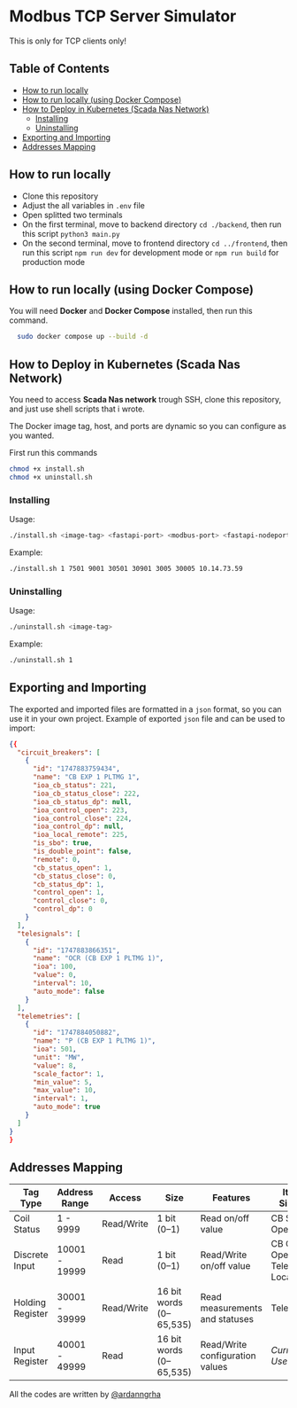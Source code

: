 # Modbus TCP Server Simulator

This is only for TCP clients only!

## Table of Contents

- [How to run locally](#how-to-run-locally)
- [How to run locally (using Docker Compose)](#how-to-run-locally-using-docker-compose)
- [How to Deploy in Kubernetes (Scada Nas Network)](#how-to-deploy-in-kubernetes-scada-nas-network)
  - [Installing](#installing)
  - [Uninstalling](#uninstalling)
- [Exporting and Importing](#exporting-and-importing)
- [Addresses Mapping](#addresses-mapping)

## How to run locally

- Clone this repository
- Adjust the all variables in `.env` file
- Open splitted two terminals
- On the first terminal, move to backend directory `cd ./backend`, then run this script `python3 main.py`
- On the second terminal, move to frontend directory `cd ../frontend`, then run this script `npm run dev` for development mode or `npm run build` for production mode

## How to run locally (using Docker Compose)

You will need **Docker** and **Docker Compose** installed, then run this command.

```sh
  sudo docker compose up --build -d
```

## How to Deploy in Kubernetes (Scada Nas Network)

You need to access **Scada Nas network** trough SSH, clone this repository, and just use shell scripts that i wrote.

The Docker image tag, host, and ports are dynamic so you can configure as you wanted.

First run this commands

```sh
chmod +x install.sh
chmod +x uninstall.sh
```

### Installing

Usage:

```sh
./install.sh <image-tag> <fastapi-port> <modbus-port> <fastapi-nodeport> <modbus-nodeport> <react-port> <react-nodeport> <fastapi-host>
```

Example:

```sh
./install.sh 1 7501 9001 30501 30901 3005 30005 10.14.73.59
```

### Uninstalling

Usage:

```sh
./uninstall.sh <image-tag>
```

Example:

```sh
./uninstall.sh 1
```

## Exporting and Importing

The exported and imported files are formatted in a `json` format, so you can use it in your own project. Example of exported `json` file and can be used to import:

```json
{{
  "circuit_breakers": [
    {
      "id": "1747883759434",
      "name": "CB EXP 1 PLTMG 1",
      "ioa_cb_status": 221,
      "ioa_cb_status_close": 222,
      "ioa_cb_status_dp": null,
      "ioa_control_open": 223,
      "ioa_control_close": 224,
      "ioa_control_dp": null,
      "ioa_local_remote": 225,
      "is_sbo": true,
      "is_double_point": false,
      "remote": 0,
      "cb_status_open": 1,
      "cb_status_close": 0,
      "cb_status_dp": 1,
      "control_open": 1,
      "control_close": 0,
      "control_dp": 0
    }
  ],
  "telesignals": [
    {
      "id": "1747883866351",
      "name": "OCR (CB EXP 1 PLTMG 1)",
      "ioa": 100,
      "value": 0,
      "interval": 10,
      "auto_mode": false
    }
  ],
  "telemetries": [
    {
      "id": "1747884050882",
      "name": "P (CB EXP 1 PLTMG 1)",
      "ioa": 501,
      "unit": "MW",
      "value": 8,
      "scale_factor": 1,
      "min_value": 5,
      "max_value": 10,
      "interval": 1,
      "auto_mode": true
    }
  ]
}
}
```

## Addresses Mapping

| Tag Type         | Address Range | Access     | Size                    | Features                        | Items in Simulator                               |
| ---------------- | ------------- | ---------- | ----------------------- | ------------------------------- | ------------------------------------------------ |
| Coil Status      | 1 - 9999      | Read/Write | 1 bit (0–1)             | Read on/off value               | CB Status Open/Close                             |
| Discrete Input   | 10001 - 19999 | Read       | 1 bit (0–1)             | Read/Write on/off value         | CB Control Open/Close, Telesignals, Local/Remote |
| Holding Register | 30001 - 39999 | Read/Write | 16 bit words (0–65,535) | Read measurements and statuses  | Telemetries                                      |
| Input Register   | 40001 - 49999 | Read       | 16 bit words (0–65,535) | Read/Write configuration values | *Currently Not Used*                             |

All the codes are written by [@ardanngrha](github.com/ardanngrha)

